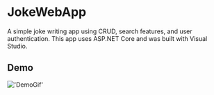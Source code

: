 # JokeWebApp
 A  simple joke writing app using CRUD, search features, and user authentication. This app uses ASP.NET Core and was built with Visual Studio.


## Demo

!['DemoGif'](https://github.com/Emonster97/JokeWebApp/blob/main/JokeLearningApp/docs/jokesitegif.gif?raw=true)
